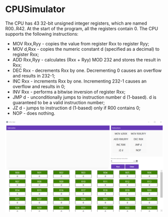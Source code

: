# CPUSimulator


The CPU has 43 32-bit unsigned integer registers, which are named R00..R42. At the start of the program, all the registers contain 0. The CPU supports the following instructions:

- MOV Rxx,Ryy - copies the value from register Rxx to register Ryy;
- MOV d,Rxx - copies the numeric constant d (specified as a decimal) to register Rxx;
- ADD Rxx,Ryy - calculates (Rxx + Ryy) MOD 232 and stores the result in Rxx;
- DEC Rxx - decrements Rxx by one. Decrementing 0 causes an overflow and results in 232-1;
- INC Rxx - increments Rxx by one. Incrementing 232-1 causes an overflow and results in 0;
- INV Rxx - performs a bitwise inversion of register Rxx;
- JMP d - unconditionally jumps to instruction number d (1-based). d is guaranteed to be a valid instruction number;
- JZ d - jumps to instruction d (1-based) only if R00 contains 0;
- NOP - does nothing.

![](MainUI.png)
